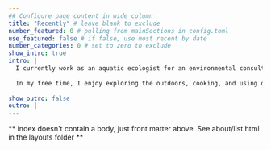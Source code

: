 ```yaml
---
## Configure page content in wide column
title: "Recently" # leave blank to exclude
number_featured: 0 # pulling from mainSections in config.toml
use_featured: false # if false, use most recent by date
number_categories: 0 # set to zero to exclude
show_intro: true
intro: |
  I currently work as an aquatic ecologist for an environmental consulting firm. Most of my work is focused on using image classification and machine learning to better monitor aquatic systems and respond to changing water quality. I'm also building data-driven visualizations for the state-wide lake monitoring program in Indiana.
  
  In my free time, I enjoy exploring the outdoors, cooking, and using data science to work with environmental and fantasy football data.
  
show_outro: false
outro: |
---
```


** index doesn't contain a body, just front matter above.
See about/list.html in the layouts folder **
